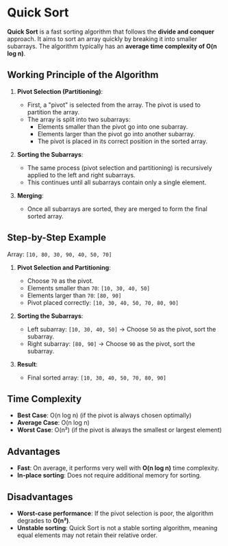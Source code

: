 # Quick Sort

**Quick Sort** is a fast sorting algorithm that follows the **divide and conquer** approach. It aims to sort an array quickly by breaking it into smaller subarrays. The algorithm typically has an **average time complexity of O(n log n)**.

## Working Principle of the Algorithm

1. **Pivot Selection (Partitioning)**:
   - First, a "pivot" is selected from the array. The pivot is used to partition the array.
   - The array is split into two subarrays:
     - Elements smaller than the pivot go into one subarray.
     - Elements larger than the pivot go into another subarray.
     - The pivot is placed in its correct position in the sorted array.

2. **Sorting the Subarrays**:
   - The same process (pivot selection and partitioning) is recursively applied to the left and right subarrays.
   - This continues until all subarrays contain only a single element.

3. **Merging**:
   - Once all subarrays are sorted, they are merged to form the final sorted array.

## Step-by-Step Example

Array: `[10, 80, 30, 90, 40, 50, 70]`

1. **Pivot Selection and Partitioning**:
   - Choose `70` as the pivot.
   - Elements smaller than `70`: `[10, 30, 40, 50]`
   - Elements larger than `70`: `[80, 90]`
   - Pivot placed correctly: `[10, 30, 40, 50, 70, 80, 90]`

2. **Sorting the Subarrays**:
   - Left subarray: `[10, 30, 40, 50]` → Choose `50` as the pivot, sort the subarray.
   - Right subarray: `[80, 90]` → Choose `90` as the pivot, sort the subarray.

3. **Result**:
   - Final sorted array: `[10, 30, 40, 50, 70, 80, 90]`

## Time Complexity

- **Best Case**: O(n log n) (if the pivot is always chosen optimally)
- **Average Case**: O(n log n)
- **Worst Case**: O(n²) (if the pivot is always the smallest or largest element)

## Advantages

- **Fast**: On average, it performs very well with **O(n log n)** time complexity.
- **In-place sorting**: Does not require additional memory for sorting.

## Disadvantages

- **Worst-case performance**: If the pivot selection is poor, the algorithm degrades to **O(n²)**.
- **Unstable sorting**: Quick Sort is not a stable sorting algorithm, meaning equal elements may not retain their relative order.
